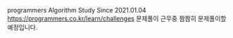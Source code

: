 programmers Algorithm Study Since 2021.01.04
https://programmers.co.kr/learn/challenges 문제풀이 근무중 짬짬히 문제풀이할 예정입니다.
